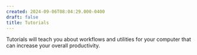 ```yaml
---
created: 2024-09-06T08:04:29.000-0400
draft: false
title: Tutorials
---
```


Tutorials will teach you about workflows and utilities for your computer that can increase your overall productivity.
